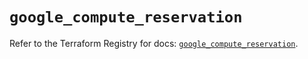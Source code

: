 # `google_compute_reservation`

Refer to the Terraform Registry for docs: [`google_compute_reservation`](https://registry.terraform.io/providers/hashicorp/google-beta/5.30.0/docs/resources/google_compute_reservation).

